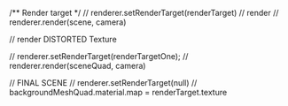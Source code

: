 

  /** Render target */
  // renderer.setRenderTarget(renderTarget)
  // render
  // renderer.render(scene, camera)


  // render DISTORTED Texture

  // renderer.setRenderTarget(renderTargetOne);
  // renderer.render(sceneQuad, camera)
  
  
  // FINAL SCENE
  // renderer.setRenderTarget(null)
  // backgroundMeshQuad.material.map = renderTarget.texture
